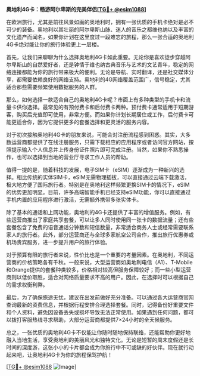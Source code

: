 **奥地利4G卡：畅游阿尔卑斯的完美伴侣[[TG💪+ @esim1088](https://t.me/s/esim1088)]**

在欧洲旅行，尤其是前往风景如画的奥地利时，拥有一张优质的手机卡绝对是必不可少的装备。奥地利以其壮丽的阿尔卑斯山脉、迷人的音乐之都维也纳以及丰富的文化遗产而闻名，如果你计划在这里度过一段难忘的旅程，那么一张合适的奥地利4G卡绝对能让你的旅行体验更上一层楼。

首先，让我们来聊聊为什么选择奥地利4G卡如此重要。无论你是喜欢徒步穿越阿尔卑斯山的自然爱好者，还是钟情于维也纳古典音乐与艺术的文艺青年，稳定的网络连接都能为你的旅行带来极大的便利。无论是导航、实时翻译，还是社交媒体分享，都需要依赖良好的网络支持。奥地利的4G网络覆盖范围广，信号稳定，尤其适合那些需要频繁使用数据服务的人群。

那么，如何选择一款适合自己的奥地利4G卡呢？市面上有多种类型的手机卡和流量卡供你选择。最常见的有预付费卡和后付费卡两种。预付费卡通常适用于短期游客，购买后充值即可使用，非常方便。而如果你计划长期居住或工作，后付费卡可能更适合你，因为它提供更多的套餐选择和更灵活的服务内容。

对于初次接触奥地利4G卡的朋友来说，可能会对注册流程感到困惑。其实，大多数运营商都提供了在线注册服务，只需下载相应的应用程序或者访问官方网站，按照提示输入个人信息并上传身份证件照片即可完成注册。当然，如果你不熟悉操作，也可以选择到当地的营业厅寻求工作人员的帮助。

值得一提的是，随着科技的发展，电子SIM卡（eSIM）逐渐成为一种新兴的选择。相比传统的实体SIM卡，eSIM无需物理插拔，可以直接通过云端下载激活，极大地方便了国际旅行者。特别是在奥地利这样频繁更换SIM卡的情况下，eSIM的优势更加明显。目前，许多高端智能手机已经支持eSIM功能，你可以直接通过手机内置的应用程序进行激活，无需额外携带多张实体卡。

除了基本的通话和上网功能，奥地利的4G卡还提供了丰富的增值服务。例如，有些运营商推出了家庭共享套餐，可以让多人同时使用同一张卡的数据流量；还有些套餐包含了免费的语音通话分钟数和短信数量，非常适合商务人士或经常需要联系家人的旅行者。此外，部分运营商还与全球多家航空公司合作，推出旅行优惠券或机场贵宾服务，进一步提升用户的旅行体验。

对于预算有限的旅行者来说，性价比也是一个重要的考量因素。在奥地利，不同运营商的价格策略各有千秋。一般来说，大型运营商如奥地利电信（A1）、T-Mobile和Orange提供的套餐种类较多，价格相对较高但服务保障较好；而一些小型运营商则以低价取胜，适合对网络质量要求不高的用户。因此，在选择时可以根据自己的需求权衡利弊。

最后，为了确保旅途无忧，建议在出发前做好充分准备。可以通过各大运营商官网查询最新的资费信息，并根据行程安排合理选择套餐。同时，记得备份好重要文件和个人资料，避免因设备丢失或损坏导致无法正常使用。如果遇到任何问题，都可以拨打客服热线寻求帮助，大部分运营商都提供7×24小时的全天候服务。

总之，一张优质的奥地利4G卡不仅能让你随时随地保持联络，还能帮助你更好地融入当地生活，享受奥地利的美丽风光和独特文化。无论是短暂的周末度假还是长时间的深度游，这张小小的卡片都会成为你旅行中不可或缺的好伙伴。现在就行动起来吧，让奥地利4G卡为你的旅程保驾护航！

[[TG💪+ @esim1088](https://t.me/s/esim1088) ![Image](https://i.postimg.cc/4NQfJmqS/Snipaste-2025-05-13-00-14-12.png)]